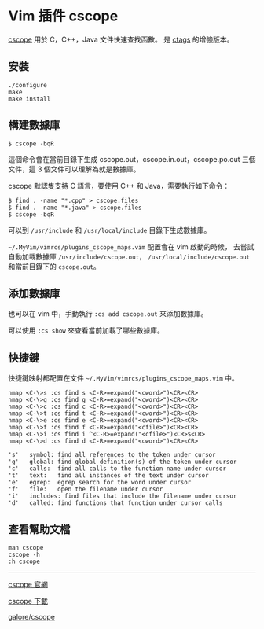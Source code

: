# Vim 插件 cscope

[cscope](http://cscope.sourceforge.net/) 用於 C，C++，Java 文件快速查找函數。
是 [ctags](http://ctags.sourceforge.net/) 的增強版本。

## 安裝

```
./configure
make
make install
```

## 構建數據庫

```
$ cscope -bqR
```

這個命令會在當前目錄下生成 cscope.out，cscope.in.out，cscope.po.out 三個文件，這
3 個文件可以理解為就是數據庫。

cscope 默認隻支持 C 語言，要使用 C++ 和 Java，需要執行如下命令：

```
$ find . -name "*.cpp" > cscope.files
$ find . -name "*.java" > cscope.files
$ cscope -bqR
```

可以到 `/usr/include` 和 `/usr/local/include` 目錄下生成數據庫。

`~/.MyVim/vimrcs/plugins_cscope_maps.vim` 配置會在 vim 啟動的時候，
去嘗試自動加載數據庫 `/usr/include/cscope.out`，
`/usr/local/include/cscope.out` 和當前目錄下的 `cscope.out`。

## 添加數據庫

也可以在 vim 中，手動執行 `:cs add cscope.out` 來添加數據庫。

可以使用 `:cs show` 來查看當前加載了哪些數據庫。

## 快捷鍵

快捷鍵映射都配置在文件 `~/.MyVim/vimrcs/plugins_cscope_maps.vim` 中。

```
nmap <C-\>s :cs find s <C-R>=expand("<cword>")<CR><CR>
nmap <C-\>g :cs find g <C-R>=expand("<cword>")<CR><CR>
nmap <C-\>c :cs find c <C-R>=expand("<cword>")<CR><CR>
nmap <C-\>t :cs find t <C-R>=expand("<cword>")<CR><CR>
nmap <C-\>e :cs find e <C-R>=expand("<cword>")<CR><CR>
nmap <C-\>f :cs find f <C-R>=expand("<cfile>")<CR><CR>
nmap <C-\>i :cs find i ^<C-R>=expand("<cfile>")<CR>$<CR>
nmap <C-\>d :cs find d <C-R>=expand("<cword>")<CR><CR>
```

```
's'   symbol: find all references to the token under cursor
'g'   global: find global definition(s) of the token under cursor
'c'   calls:  find all calls to the function name under cursor
't'   text:   find all instances of the text under cursor
'e'   egrep:  egrep search for the word under cursor
'f'   file:   open the filename under cursor
'i'   includes: find files that include the filename under cursor
'd'   called: find functions that function under cursor calls
```

## 查看幫助文檔

```
man cscope
cscope -h
:h cscope
```

* * *

[cscope 官網](http://cscope.sourceforge.net/)

[cscope 下載](https://sourceforge.net/projects/cscope/files/)

[galore/cscope](https://github.com/mhinz/vim-galore#cscope)

